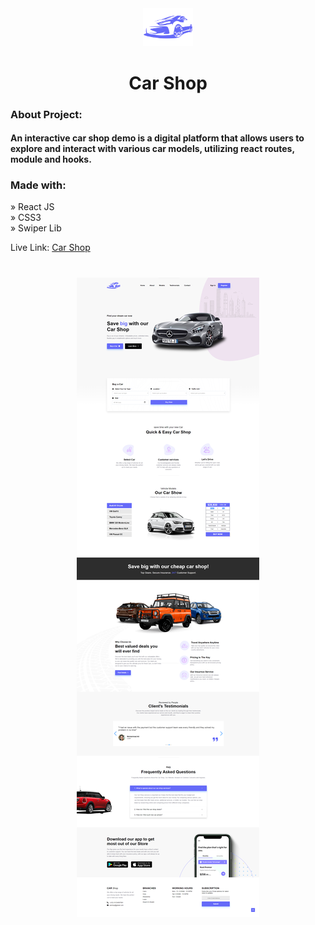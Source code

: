 <div align='center'><img style="width:16%" src='./public/logo.png'/></div>

<h1 align="center"> Car Shop </h1>

### About Project:

#### An interactive car shop demo is a digital platform that allows users to explore and interact with various car models, utilizing react routes, module and hooks.

### Made with:

» React JS <br>
» CSS3 <br>
» Swiper Lib <br>

Live Link: <a href="https://ahmedehab-sg.github.io/car-shop/">Car Shop</a>

<h1 align="center" >
<img src="./public/img/car-shop.img.png" alt="car-shop-cover">
</h1>

